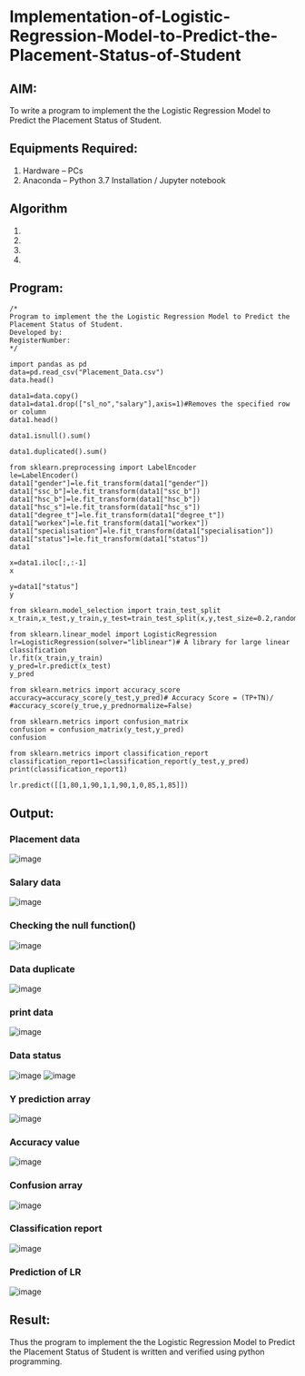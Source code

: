 # Implementation-of-Logistic-Regression-Model-to-Predict-the-Placement-Status-of-Student

## AIM:
To write a program to implement the the Logistic Regression Model to Predict the Placement Status of Student.

## Equipments Required:
1. Hardware – PCs
2. Anaconda – Python 3.7 Installation / Jupyter notebook

## Algorithm
1. 
2. 
3. 
4. 

## Program:
```
/*
Program to implement the the Logistic Regression Model to Predict the Placement Status of Student.
Developed by: 
RegisterNumber:  
*/
```
```
import pandas as pd
data=pd.read_csv("Placement_Data.csv")
data.head()

data1=data.copy()
data1=data1.drop(["sl_no","salary"],axis=1)#Removes the specified row or column
data1.head()

data1.isnull().sum()

data1.duplicated().sum()

from sklearn.preprocessing import LabelEncoder
le=LabelEncoder()
data1["gender"]=le.fit_transform(data1["gender"])
data1["ssc_b"]=le.fit_transform(data1["ssc_b"])
data1["hsc_b"]=le.fit_transform(data1["hsc_b"])
data1["hsc_s"]=le.fit_transform(data1["hsc_s"])
data1["degree_t"]=le.fit_transform(data1["degree_t"])
data1["workex"]=le.fit_transform(data1["workex"])
data1["specialisation"]=le.fit_transform(data1["specialisation"])
data1["status"]=le.fit_transform(data1["status"])
data1

x=data1.iloc[:,:-1]
x

y=data1["status"]
y

from sklearn.model_selection import train_test_split
x_train,x_test,y_train,y_test=train_test_split(x,y,test_size=0.2,random_state=0)

from sklearn.linear_model import LogisticRegression
lr=LogisticRegression(solver="liblinear")# A library for large linear classification
lr.fit(x_train,y_train)
y_pred=lr.predict(x_test)
y_pred

from sklearn.metrics import accuracy_score
accuracy=accuracy_score(y_test,y_pred)# Accuracy Score = (TP+TN)/
#accuracy_score(y_true,y_prednormalize=False)

from sklearn.metrics import confusion_matrix
confusion = confusion_matrix(y_test,y_pred)
confusion

from sklearn.metrics import classification_report
classification_report1=classification_report(y_test,y_pred)
print(classification_report1)

lr.predict([[1,80,1,90,1,1,90,1,0,85,1,85]])

```

## Output:
### Placement data
![image](https://user-images.githubusercontent.com/93427594/235615837-0f68aab4-0d83-4962-afdd-110e5f48f24c.png)
### Salary data
![image](https://user-images.githubusercontent.com/93427594/235615900-375419ec-cb67-45de-a72b-f46ce4b665e4.png)
### Checking the null function()
![image](https://user-images.githubusercontent.com/93427594/235615992-a4ac2851-5055-41d0-833c-b36b1593862a.png)
### Data  duplicate
![image](https://user-images.githubusercontent.com/93427594/235616027-103fd02e-f264-4508-9672-8a171786aeab.png)
###  print data
![image](https://user-images.githubusercontent.com/93427594/235616611-50f31644-81f7-48c5-a5b8-81696992b72d.png)
### Data status
![image](https://user-images.githubusercontent.com/93427594/235616738-900b22b0-8034-404e-a10a-94f356984902.png)
![image](https://user-images.githubusercontent.com/93427594/235616799-25eeaed7-2825-4e60-b66a-96147c7191b8.png)
### Y prediction array 
![image](https://user-images.githubusercontent.com/93427594/235616865-e176bd65-41a6-494e-85da-26f994f24e6b.png)
### Accuracy value
![image](https://user-images.githubusercontent.com/93427594/235617157-aec07f90-8695-48ec-8f92-c49f1ba0c368.png)
### Confusion array
![image](https://user-images.githubusercontent.com/93427594/235617295-e1192aea-e468-4c1d-a9c8-d133dedd37d4.png)
### Classification report
![image](https://user-images.githubusercontent.com/93427594/235617396-eea6964d-64de-44a6-9a83-75971bf5124e.png)
### Prediction of LR
![image](https://user-images.githubusercontent.com/93427594/235617428-54fc6cce-3b64-40aa-b46e-af949bf8ab34.png)

## Result:
Thus the program to implement the the Logistic Regression Model to Predict the Placement Status of Student is written and verified using python programming.
